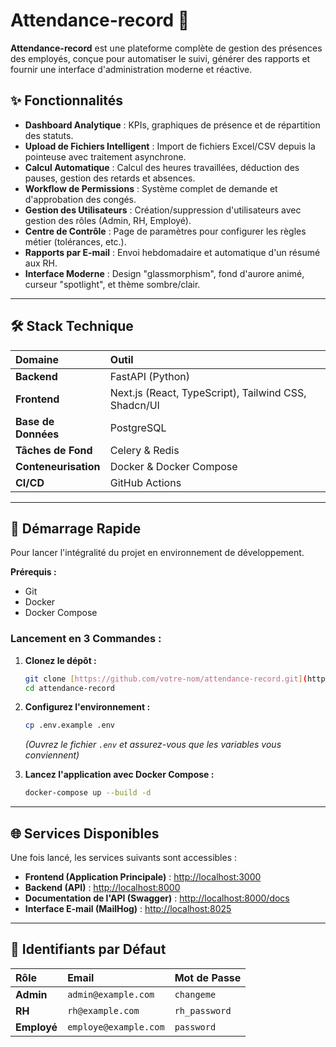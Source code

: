 # Attendance-record 🚀

**Attendance-record** est une plateforme complète de gestion des présences des employés, conçue pour automatiser le suivi, générer des rapports et fournir une interface d'administration moderne et réactive.


## ✨ Fonctionnalités

- **Dashboard Analytique** : KPIs, graphiques de présence et de répartition des statuts.
- **Upload de Fichiers Intelligent** : Import de fichiers Excel/CSV depuis la pointeuse avec traitement asynchrone.
- **Calcul Automatique** : Calcul des heures travaillées, déduction des pauses, gestion des retards et absences.
- **Workflow de Permissions** : Système complet de demande et d'approbation des congés.
- **Gestion des Utilisateurs** : Création/suppression d'utilisateurs avec gestion des rôles (Admin, RH, Employé).
- **Centre de Contrôle** : Page de paramètres pour configurer les règles métier (tolérances, etc.).
- **Rapports par E-mail** : Envoi hebdomadaire et automatique d'un résumé aux RH.
- **Interface Moderne** : Design "glassmorphism", fond d'aurore animé, curseur "spotlight", et thème sombre/clair.

---

## 🛠️ Stack Technique

| Domaine | Outil |
| :--- | :--- |
| **Backend** | FastAPI (Python) |
| **Frontend** | Next.js (React, TypeScript), Tailwind CSS, Shadcn/UI |
| **Base de Données** | PostgreSQL |
| **Tâches de Fond** | Celery & Redis |
| **Conteneurisation** | Docker & Docker Compose |
| **CI/CD** | GitHub Actions |

---

## 🏁 Démarrage Rapide

Pour lancer l'intégralité du projet en environnement de développement.

**Prérequis :**
- Git
- Docker
- Docker Compose

### Lancement en 3 Commandes :

1.  **Clonez le dépôt :**
    ```bash
    git clone [https://github.com/votre-nom/attendance-record.git](https://github.com/votre-nom/attendance-record.git)
    cd attendance-record
    ```

2.  **Configurez l'environnement :**
    ```bash
    cp .env.example .env
    ```
    *(Ouvrez le fichier `.env` et assurez-vous que les variables vous conviennent)*

3.  **Lancez l'application avec Docker Compose :**
    ```bash
    docker-compose up --build -d
    ```

---

## 🌐 Services Disponibles

Une fois lancé, les services suivants sont accessibles :

- **Frontend (Application Principale)** : [http://localhost:3000](http://localhost:3000)
- **Backend (API)** : [http://localhost:8000](http://localhost:8000)
- **Documentation de l'API (Swagger)** : [http://localhost:8000/docs](http://localhost:8000/docs)
- **Interface E-mail (MailHog)** : [http://localhost:8025](http://localhost:8025)

---

## 🔑 Identifiants par Défaut

| Rôle | Email | Mot de Passe |
| :--- | :--- | :--- |
| **Admin** | `admin@example.com` | `changeme` |
| **RH** | `rh@example.com` | `rh_password` |
| **Employé** | `employe@example.com` | `password` |